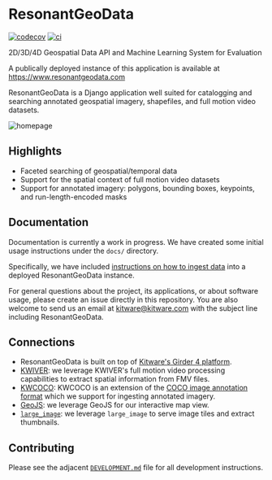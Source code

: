 # ResonantGeoData

[![codecov](https://codecov.io/gh/ResonantGeoData/ResonantGeoData/branch/master/graph/badge.svg)](https://codecov.io/gh/ResonantGeoData/ResonantGeoData)
[![ci](https://github.com/ResonantGeoData/ResonantGeoData/actions/workflows/ci.yml/badge.svg?branch=master)](https://github.com/ResonantGeoData/ResonantGeoData/actions/workflows/ci.yml)

2D/3D/4D Geospatial Data API and Machine Learning System for Evaluation

A publically deployed instance of this application is available at https://www.resonantgeodata.com

ResonantGeoData is a Django application well suited for catalogging and searching annotated geospatial imagery, shapefiles, and full motion video datasets.

![homepage](./docs/images/homepage.png)

## Highlights

- Faceted searching of geospatial/temporal data
- Support for the spatial context of full motion video datasets
- Support for annotated imagery: polygons, bounding boxes, keypoints, and run-length-encoded masks


## Documentation

Documentation is currently a work in progress. We have created some initial usage instructions under the `docs/` directory.

Specifically, we have included [instructions on how to ingest data](https://github.com/ResonantGeoData/ResonantGeoData/blob/master/docs/ingest-data.md) into a deployed ResonantGeoData instance.

For general questions about the project, its applications, or about software usage, please create an issue directly in this repository. You are also welcome to send us an email at kitware@kitware.com with the subject line including ResonantGeoData.

## Connections

- ResonantGeoData is built on top of [Kitware's Girder 4 platform](https://github.com/search?q=topic%3Agirder-4+org%3Agirder+fork%3Atrue).
- [KWIVER](https://github.com/Kitware/kwiver): we leverage KWIVER's full motion video processing capabilities to extract spatial information from FMV files.
- [KWCOCO](https://gitlab.kitware.com/computer-vision/kwcoco): KWCOCO is an extension of the [COCO image annotation format](https://cocodataset.org/) which we support for ingesting annotated imagery.
- [GeoJS](https://opengeoscience.github.io/geojs/): we leverage GeoJS for our interactive map view.
- [`large_image`](http://girder.github.io/large_image/index.html): we leverage `large_image` to serve image tiles and extract thumbnails.

## Contributing

Please see the adjacent [`DEVELOPMENT.md`](https://github.com/ResonantGeoData/ResonantGeoData/blob/master/DEVELOPMENT.md) file for all development instructions.

